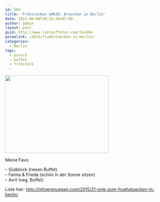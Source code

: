 ```yaml
---
id: 564
title: 'Frühstücken &#038; Brunchen in Berlin'
date: 2015-06-08T10:24:34+01:00
author: admin
layout: post
guid: http://www.lustauffotos.com/?p=564
permalink: /2015/fruehstuecken-in-berlin/
categories:
  - Berlin
tags:
  - brunch
  - buffet
  - frühstück
---
```

<img class=" aligncenter" src="https://irs2.4sqi.net/img/general/width960/131807_Gc40okFSd5CQ87upBntNtKlCjjxQyY4AT5J-4pJ_L-0.jpg" alt="" width="339" height="254" />

Meine Favs:

&#8211; Südblock (riesen Buffet)  
&#8211; Fatma & Frieda (schön in der Sonne sitzen)  
&#8211; Avril (veg. Buffet)

Liste hier: <http://mitvergnuegen.com/2015/21-orte-zum-fruehstuecken-in-berlin/>